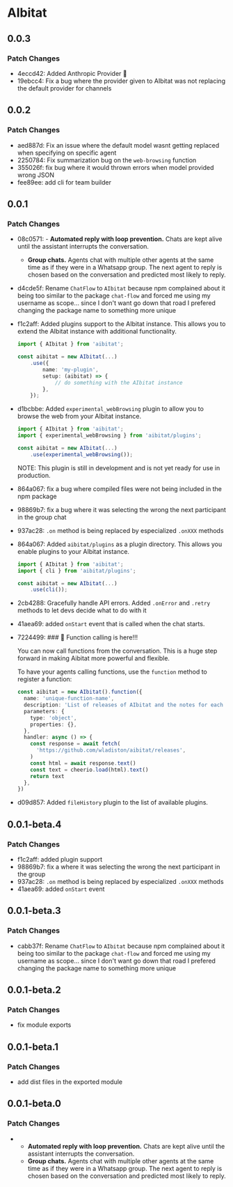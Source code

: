 # AIbitat

## 0.0.3

### Patch Changes

- 4eccd42: Added Anthropic Provider 🎊
- 19ebcc4: Fix a bug where the provider given to AIbitat was not replacing the
  default provider for channels

## 0.0.2

### Patch Changes

- aed887d: Fix an issue where the default model wasnt getting replaced when
  specifying on specific agent
- 2250784: Fix summarization bug on the `web-browsing` function
- 355026f: fix bug where it would thrown errors when model provided wrong JSON
- fee89ee: add cli for team builder

## 0.0.1

### Patch Changes

- 08c0571: - **Automated reply with loop prevention.** Chats are kept alive
  until the assistant interrupts the conversation.
  - **Group chats.** Agents chat with multiple other agents at the same time as
    if they were in a Whatsapp group. The next agent to reply is chosen based on
    the conversation and predicted most likely to reply.
- d4cde5f: Rename `ChatFlow` to `AIbitat` because npm complained about it being
  too similar to the package `chat-flow` and forced me using my username as
  scope... since I don't want go down that road I prefered changing the package
  name to something more unique
- f1c2aff: Added plugins support to the AIbitat instance. This allows you to
  extend the AIbitat instance with additional functionality.

  ```ts
  import { AIbitat } from 'aibitat';

  const aibitat = new AIbitat(...)
      .use({
          name: 'my-plugin',
          setup: (aibitat) => {
              // do something with the AIbitat instance
          },
      });
  ```

- d1bcbbe: Added `experimental_webBrowsing` plugin to allow you to browse the
  web from your AIbitat instance.

  ```ts
  import { AIbitat } from 'aibitat';
  import { experimental_webBrowsing } from 'aibitat/plugins';

  const aibitat = new AIbitat(...)
      .use(experimental_webBrowsing());
  ```

  NOTE: This plugin is still in development and is not yet ready for use in
  production.

- 864a067: fix a bug where compiled files were not being included in the npm
  package
- 98869b7: fix a bug where it was selecting the wrong the next participant in
  the group chat
- 937ac28: `.on` method is being replaced by especialized `.onXXX` methods
- 864a067: Added `aibitat/plugins` as a plugin directory. This allows you enable
  plugins to your AIbitat instance.

  ```ts
  import { AIbitat } from 'aibitat';
  import { cli } from 'aibitat/plugins';

  const aibitat = new AIbitat(...)
      .use(cli());
  ```

- 2cb4288: Gracefully handle API errors. Added `.onError` and `.retry` methods
  to let devs decide what to do with it
- 41aea69: added `onStart` event that is called when the chat starts.
- 7224499: ### 🎉 Function calling is here!!!

  You can now call functions from the conversation. This is a huge step forward
  in making Aibitat more powerful and flexible.

  To have your agents calling functions, use the `function` method to register a
  function:

  ```ts
  const aibitat = new AIbitat().function({
    name: 'unique-function-name',
    description: 'List of releases of AIbitat and the notes for each release.',
    parameters: {
      type: 'object',
      properties: {},
    },
    handler: async () => {
      const response = await fetch(
        'https://github.com/wladiston/aibitat/releases',
      )
      const html = await response.text()
      const text = cheerio.load(html).text()
      return text
    },
  })
  ```

- d09d857: Added `fileHistory` plugin to the list of available plugins.

## 0.0.1-beta.4

### Patch Changes

- f1c2aff: added plugin support
- 98869b7: fix a where it was selecting the wrong the next participant in the
  group
- 937ac28: `.on` method is being replaced by especialized `.onXXX` methods
- 41aea69: added `onStart` event

## 0.0.1-beta.3

### Patch Changes

- cabb37f: Rename `ChatFlow` to `AIbitat` because npm complained about it being
  too similar to the package `chat-flow` and forced me using my username as
  scope... since I don't want go down that road I prefered changing the package
  name to something more unique

## 0.0.1-beta.2

### Patch Changes

- fix module exports

## 0.0.1-beta.1

### Patch Changes

- add dist files in the exported module

## 0.0.1-beta.0

### Patch Changes

- - **Automated reply with loop prevention.** Chats are kept alive until the
    assistant interrupts the conversation.
  - **Group chats.** Agents chat with multiple other agents at the same time as
    if they were in a Whatsapp group. The next agent to reply is chosen based on
    the conversation and predicted most likely to reply.
